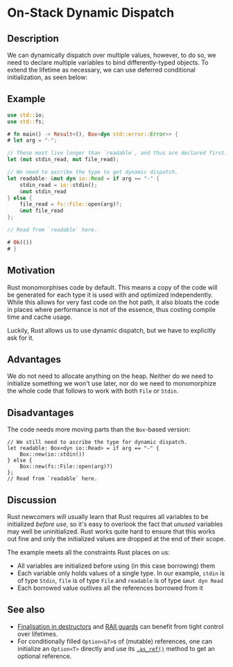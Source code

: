 # On-Stack Dynamic Dispatch

## Description

We can dynamically dispatch over multiple values, however, to do so, we need
to declare multiple variables to bind differently-typed objects. To extend the
lifetime as necessary, we can use deferred conditional initialization, as seen
below:

## Example

```rust
use std::io;
use std::fs;

# fn main() -> Result<(), Box<dyn std::error::Error>> {
# let arg = "-";

// These must live longer than `readable`, and thus are declared first:
let (mut stdin_read, mut file_read);

// We need to ascribe the type to get dynamic dispatch.
let readable: &mut dyn io::Read = if arg == "-" {
    stdin_read = io::stdin();
    &mut stdin_read
} else {
    file_read = fs::File::open(arg)?;
    &mut file_read
};

// Read from `readable` here.

# Ok(())
# }
```

## Motivation

Rust monomorphises code by default. This means a copy of the code will be
generated for each type it is used with and optimized independently. While this
allows for very fast code on the hot path, it also bloats the code in places
where performance is not of the essence, thus costing compile time and cache
usage.

Luckily, Rust allows us to use dynamic dispatch, but we have to explicitly ask
for it.

## Advantages

We do not need to allocate anything on the heap. Neither do we need to
initialize something we won't use later, nor do we need to monomorphize the
whole code that follows to work with both `File` or `Stdin`.

## Disadvantages

The code needs more moving parts than the `Box`-based version:

```rust,ignore
// We still need to ascribe the type for dynamic dispatch.
let readable: Box<dyn io::Read> = if arg == "-" {
    Box::new(io::stdin())
} else {
    Box::new(fs::File::open(arg)?)
};
// Read from `readable` here.
```

## Discussion

Rust newcomers will usually learn that Rust requires all variables to be
initialized *before use*, so it's easy to overlook the fact that *unused*
variables may well be uninitialized. Rust works quite hard to ensure that this
works out fine and only the initialized values are dropped at the end of their
scope.

The example meets all the constraints Rust places on us:

* All variables are initialized before using (in this case borrowing) them
* Each variable only holds values of a single type. In our example, `stdin` is
of type `Stdin`, `file` is of type `File` and `readable` is of type `&mut dyn
Read`
* Each borrowed value outlives all the references borrowed from it

## See also

* [Finalisation in destructors](dtor-finally.md) and
[RAII guards](../patterns/behavioural/RAII.md) can benefit from tight control over lifetimes.
* For conditionally filled `Option<&T>`s of (mutable) references, one can
initialize an `Option<T>` directly and use its [`.as_ref()`] method to get an
optional reference.

[`.as_ref()`]: https://doc.rust-lang.org/std/option/enum.Option.html#method.as_ref
